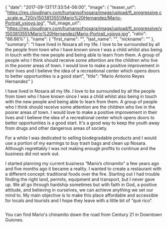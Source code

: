 {
  "date": "2017-09-13T17:33:54-06:00",
  "image": {
    "teaser_url": "https://res.cloudinary.com/humansofnosara/image/upload/fl_progressive,c_scale,w_720/v1503813551/Mario%20Hernandez/Mario-Portrait_ysjoyq.jpg",
    "full_image_url": "https://res.cloudinary.com/humansofnosara/image/upload/fl_progressive/v1503813551/Mario%20Hernandez/Mario-Portrait_ysjoyq.jpg",
    "ratio": "66.66%"
  },
  "name": {
    "first_name": "",
    "last_name": "",
    "nickname": ""
  },
  "summary": "I have lived in Nosara all my life. I love to be surrounded by all the people from town who I have known since I was a child whilst also being in touch with the new people and being able to learn from them. A group of people who I think should receive some attention are the children who live in the poorer areas of town. I would love to make a positive improvement in their lives and I believe the idea of a recreational center which opens doors to better opportunities is a good start",
  "title": "Mario Antonio Reyes Hernandez"
}
<p>
    I have lived in Nosara all my life. I love to be surrounded by all the people from town who I have known since I was a child whilst also being in touch with the new people and being able to learn from them. A group of people who I think should receive some attention are the children who live in the poorer areas of town. I would love to make a positive improvement in their lives and I believe the idea of a recreational center which opens doors to better opportunities is a good start. It's a good way to keep the youth away from drugs and other dangerous areas of society.
    </p>
    <p>
    For a while I was dedicated to selling biodegradable products and I would use a portion of my earnings to buy trash bags and clean up Nosara. Although regrettably I was not making enough profits to continue and the business did not work out.
    </p>
    <p>
    I started planning my current business “Mario’s chinamito” a few years ago and five months ago it became a reality. I wanted to create a restaurant with a different concept: traditional foods over the fire. Starting out I had trouble finding the right land, permits, equipment and transport, but I never gave up. We all go through hardship sometimes but with faith in God, a positive attitude, and believing in ourselves, we can achieve anything we set our mind to. My main objective is to make this place affordable and accessible for locals and tourists and I hope they leave with a little bit of “qué rico“.
    </p>
    <img src='https://res.cloudinary.com/humansofnosara/image/upload/fl_progressive/v1503813574/Mario%20Hernandez/Mario-Action_ikc9f7.jpg' sizes='100vw' srcset='https://res.cloudinary.com/humansofnosara/image/upload/fl_progressive/v1503813574/Mario%20Hernandez/Mario-Action_ikc9f7.jpg 1280w, https://res.cloudinary.com/humansofnosara/image/upload/fl_progressive,c_scale,w_720/v1503813574/Mario%20Hernandez/Mario-Action_ikc9f7.jpg 720w' alt=''>
    <p class='article-detail__small-text'>You can find Mario's chinamito down the road from Century 21 in Downtown Guiones.</p>